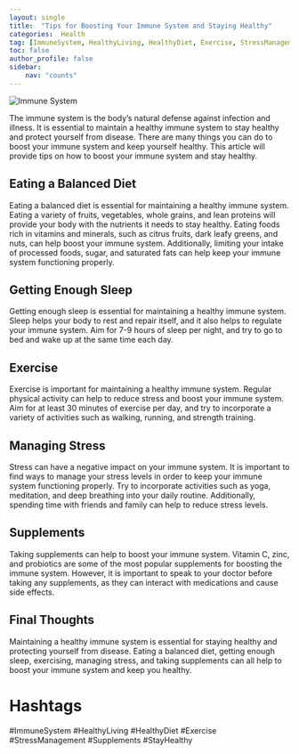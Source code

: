```yaml
---
layout: single
title:  "Tips for Boosting Your Immune System and Staying Healthy"
categories:  Health
tag: [ImmuneSystem, HealthyLiving, HealthyDiet, Exercise, StressManagement, Supplements, StayHealthy, ]
toc: false
author_profile: false
sidebar:
    nav: "counts"
---
```

    
![Immune System](https://images.unsplash.com/photo-1517377713945-b2f40e8a8bcf?ixlib=rb-1.2.1&ixid=eyJhcHBfaWQiOjEyMDd9&auto=format&fit=crop&w=1350&q=80)

The immune system is the body’s natural defense against infection and illness. It is essential to maintain a healthy immune system to stay healthy and protect yourself from disease. There are many things you can do to boost your immune system and keep yourself healthy. This article will provide tips on how to boost your immune system and stay healthy.

## Eating a Balanced Diet

Eating a balanced diet is essential for maintaining a healthy immune system. Eating a variety of fruits, vegetables, whole grains, and lean proteins will provide your body with the nutrients it needs to stay healthy. Eating foods rich in vitamins and minerals, such as citrus fruits, dark leafy greens, and nuts, can help boost your immune system. Additionally, limiting your intake of processed foods, sugar, and saturated fats can help keep your immune system functioning properly.

## Getting Enough Sleep

Getting enough sleep is essential for maintaining a healthy immune system. Sleep helps your body to rest and repair itself, and it also helps to regulate your immune system. Aim for 7-9 hours of sleep per night, and try to go to bed and wake up at the same time each day.

## Exercise

Exercise is important for maintaining a healthy immune system. Regular physical activity can help to reduce stress and boost your immune system. Aim for at least 30 minutes of exercise per day, and try to incorporate a variety of activities such as walking, running, and strength training.

## Managing Stress

Stress can have a negative impact on your immune system. It is important to find ways to manage your stress levels in order to keep your immune system functioning properly. Try to incorporate activities such as yoga, meditation, and deep breathing into your daily routine. Additionally, spending time with friends and family can help to reduce stress levels.

## Supplements

Taking supplements can help to boost your immune system. Vitamin C, zinc, and probiotics are some of the most popular supplements for boosting the immune system. However, it is important to speak to your doctor before taking any supplements, as they can interact with medications and cause side effects.

## Final Thoughts

Maintaining a healthy immune system is essential for staying healthy and protecting yourself from disease. Eating a balanced diet, getting enough sleep, exercising, managing stress, and taking supplements can all help to boost your immune system and keep you healthy.

# Hashtags

#ImmuneSystem #HealthyLiving #HealthyDiet #Exercise #StressManagement #Supplements #StayHealthy